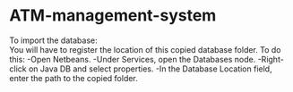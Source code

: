 # ATM-management-system

To import the database:     
You will have to register the location of this copied database folder. To do this:
-Open Netbeans.
-Under Services, open the Databases node.
-Right-click on Java DB and select properties.
-In the Database Location field, enter the path to the copied folder.
